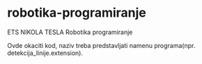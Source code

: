 # robotika-programiranje
ETS NIKOLA TESLA Robotika programiranje

Ovde okaciti kod, naziv treba predstavljati namenu programa(npr. detekcija_linije.extension).
